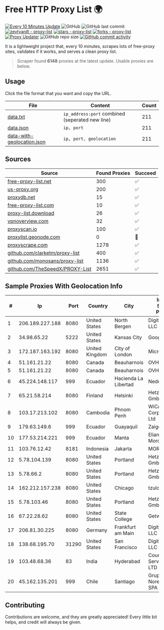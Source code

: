 
# Free HTTP Proxy List 🌍

[![Every 10 Minutes Update](https://github.com/mertguvencli/http-proxy-list/actions/workflows/main.yml/badge.svg?branch=main)](https://github.com/mertguvencli/http-proxy-list/actions/workflows/main.yml)
![GitHub](https://img.shields.io/github/license/mertguvencli/http-proxy-list)
![GitHub last commit](https://img.shields.io/github/last-commit/mertguvencli/http-proxy-list)
[![zevtyardt - proxy-list](https://img.shields.io/static/v1?label=zevtyardt&message=proxy-list&color=blue&logo=github)](https://github.com/zevtyardt/proxy-list "Go to GitHub repo")
[![stars - proxy-list](https://img.shields.io/github/stars/zevtyardt/proxy-list?style=social)](https://github.com/zevtyardt/proxy-list)
[![forks - proxy-list](https://img.shields.io/github/forks/zevtyardt/proxy-list?style=social)](https://github.com/zevtyardt/proxy-list)
[![Proxy Updater](https://github.com/zevtyardt/proxy-list/workflows/Proxy%20Updater/badge.svg)](https://github.com/zevtyardt/proxy-list/actions?query=workflow:"Proxy+Updater")
![GitHub repo size](https://img.shields.io/github/repo-size/zevtyardt/proxy-list)
[![GitHub commit activity](https://img.shields.io/github/commit-activity/m/zevtyardt/proxy-list?logo=commits)](https://github.com/zevtyardt/proxy-list/commits/main)

It is a lightweight project that, every 10 minutes, scrapes lots of free-proxy sites, validates if it works, and serves a clean proxy list.

> Scraper found **6148** proxies at the latest update. Usable proxies are below.

## Usage

Click the file format that you want and copy the URL.

|File|Content|Count|
|----|-------|-----|
|[data.txt](https://raw.githubusercontent.com/mertguvencli/http-proxy-list/main/proxy-list/data.txt)|`ip_address:port` combined (seperated new line)|211|
|[data.json](https://raw.githubusercontent.com/mertguvencli/http-proxy-list/main/proxy-list/data.json)|`ip, port`|211|
|[data-with-geolocation.json](https://raw.githubusercontent.com/mertguvencli/http-proxy-list/main/proxy-list/data-with-geolocation.json)|`ip, port, geolocation`|211|

## Sources

|Source|Found Proxies|Succeed|
|------|-------------|-------|
|[free-proxy-list.net](https://free-proxy-list.net)|300|✅|
|[us-proxy.org](https://www.us-proxy.org)|200|✅|
|[proxydb.net](http://proxydb.net)|15|✅|
|[free-proxy-list.com](https://free-proxy-list.com/?page=&port=&type%5B%5D=http&type%5B%5D=https&up_time=0&search=Search)|10|✅|
|[proxy-list.download](https://www.proxy-list.download/HTTP)|26|✅|
|[vpnoverview.com](https://vpnoverview.com/privacy/anonymous-browsing/free-proxy-servers)|32|✅|
|[proxyscan.io](https://www.proxyscan.io)|100|✅|
|[proxylist.geonode.com](https://proxylist.geonode.com/api/proxy-list?limit=300&page=1&sort_by=lastChecked&sort_type=desc&protocols=http,https)|0|🚫|
|[proxyscrape.com](https://api.proxyscrape.com/v2/?request=displayproxies&protocol=http&timeout=10000&country=all&ssl=all&anonymity=all)|1278|✅|
|[github.com/clarketm/proxy-list](https://raw.githubusercontent.com/clarketm/proxy-list/master/proxy-list-raw.txt)|400|✅|
|[github.com/monosans/proxy-list](https://raw.githubusercontent.com/monosans/proxy-list/main/proxies/http.txt)|1136|✅|
|[github.com/TheSpeedX/PROXY-List](https://raw.githubusercontent.com/TheSpeedX/PROXY-List/master/http.txt)|2651|✅|


## Sample Proxies With Geolocation Info

|#|Ip|Port|Country|City|Internet Service Provider|
|-|--|----|-------|----|-------------------------|
|1|206.189.227.188|8080|United States|North Bergen|DigitalOcean, LLC|
|2|34.98.65.22|5222|United States|Kansas City|Google LLC|
|3|172.187.163.192|8080|United Kingdom|City of London|Microsoft|
|4|51.161.21.22|8080|Canada|Beauharnois|OVH SAS|
|5|51.161.21.22|8080|Canada|Beauharnois|OVH SAS|
|6|45.224.148.117|999|Ecuador|Hacienda La Libertad|Nedetel S.A.|
|7|65.21.58.214|8080|Finland|Helsinki|Hetzner Online GmbH|
|8|103.17.213.102|8080|Cambodia|Phnom Penh|WiCAM Corporation Ltd|
|9|179.63.149.6|999|Ecuador|Guayaquil|Zaigover S.A|
|10|177.53.214.221|999|Ecuador|Manta|Eliana Vanessa Morocho Oña|
|11|103.76.12.42|8181|Indonesia|Jakarta|MORATELINDO|
|12|5.78.104.139|8080|United States|Portland|Hetzner Online GmbH|
|13|5.78.66.2|8080|United States|Portland|Hetzner Online GmbH|
|14|162.212.157.238|8080|United States|Chicago|tzulo, inc.|
|15|5.78.103.46|8080|United States|Portland|Hetzner Online GmbH|
|16|67.22.28.62|8080|United States|State College|Getwireless.net|
|17|206.81.30.225|8080|Germany|Frankfurt am Main|DigitalOcean, LLC|
|18|138.68.195.70|31290|United States|San Francisco|DigitalOcean, LLC|
|19|103.48.68.36|83|India|Hyderabad|Country Online Services PVT LTD|
|20|45.162.135.201|999|Chile|Santiago|Grupo Noredzone ISP SPA|



## Contributing

Contributions are welcome, and they are greatly appreciated! Every
little bit helps, and credit will always be given.

